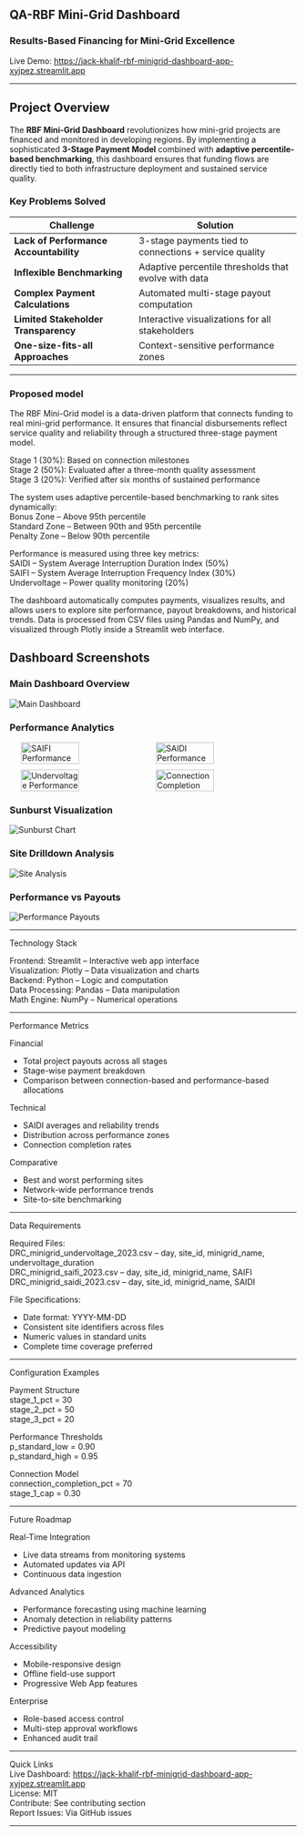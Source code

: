 ##   QA-RBF Mini-Grid Dashboard  
### Results-Based Financing for Mini-Grid Excellence  

Live Demo: https://jack-khalif-rbf-minigrid-dashboard-app-xyjpez.streamlit.app  


---
##  Project Overview

The **RBF Mini-Grid Dashboard** revolutionizes how mini-grid projects are financed and monitored in developing regions. By implementing a sophisticated **3-Stage Payment Model** combined with **adaptive percentile-based benchmarking**, this dashboard ensures that funding flows are directly tied to both infrastructure deployment and sustained service quality.

### Key Problems Solved

| Challenge | Solution |
|-----------|----------|
|  **Lack of Performance Accountability** | 3-stage payments tied to connections + service quality |
|  **Inflexible Benchmarking** | Adaptive percentile thresholds that evolve with data |
| **Complex Payment Calculations** | Automated multi-stage payout computation |
|  **Limited Stakeholder Transparency** | Interactive visualizations for all stakeholders |
|  **One-size-fits-all Approaches** | Context-sensitive performance zones |

---
### **Proposed model**
The RBF Mini-Grid model is a data-driven platform that connects funding to real mini-grid performance. It ensures that financial disbursements reflect service quality and reliability through a structured three-stage payment model.  

Stage 1 (30%): Based on connection milestones  
Stage 2 (50%): Evaluated after a three-month quality assessment  
Stage 3 (20%): Verified after six months of sustained performance  

The system uses adaptive percentile-based benchmarking to rank sites dynamically:  
Bonus Zone – Above 95th percentile  
Standard Zone – Between 90th and 95th percentile  
Penalty Zone – Below 90th percentile  

Performance is measured using three key metrics:  
SAIDI – System Average Interruption Duration Index (50%)  
SAIFI – System Average Interruption Frequency Index (30%)  
Undervoltage – Power quality monitoring (20%)  

The dashboard automatically computes payments, visualizes results, and allows users to explore site performance, payout breakdowns, and historical trends. Data is processed from CSV files using Pandas and NumPy, and visualized through Plotly inside a Streamlit web interface.  

## **Dashboard Screenshots**

###  **Main Dashboard Overview**


![Main Dashboard](images/maindashboard.png)

### **Performance Analytics**

<div style="display: flex; flex-wrap: wrap; justify-content: center; gap: 10px;">
  <img src="images/saifi.png" alt="SAIFI Performance" width="45%">
  <img src="images/saidi.png" alt="SAIDI Performance" width="45%">
  <img src="images/undervoltage.png" alt="Undervoltage Performance" width="45%">
  <img src="images/Connection_Completion.png" alt="Connection Completion" width="45%">
</div>

### **Sunburst Visualization**



![Sunburst Chart](images/sunburst_chart.png)

### **Site Drilldown Analysis**


![Site Analysis](images/site-drilldown.png)

###  **Performance vs Payouts**


![Performance Payouts](images/perfomance_payouts.png)

---

Technology Stack  

Frontend: Streamlit – Interactive web app interface  
Visualization: Plotly – Data visualization and charts  
Backend: Python – Logic and computation  
Data Processing: Pandas – Data manipulation  
Math Engine: NumPy – Numerical operations  

---

Performance Metrics  

Financial  
- Total project payouts across all stages  
- Stage-wise payment breakdown  
- Comparison between connection-based and performance-based allocations  

Technical  
- SAIDI averages and reliability trends  
- Distribution across performance zones  
- Connection completion rates  

Comparative  
- Best and worst performing sites  
- Network-wide performance trends  
- Site-to-site benchmarking  

---

Data Requirements  

Required Files:  
DRC_minigrid_undervoltage_2023.csv – day, site_id, minigrid_name, undervoltage_duration  
DRC_minigrid_saifi_2023.csv – day, site_id, minigrid_name, SAIFI  
DRC_minigrid_saidi_2023.csv – day, site_id, minigrid_name, SAIDI  

File Specifications:  
- Date format: YYYY-MM-DD  
- Consistent site identifiers across files  
- Numeric values in standard units  
- Complete time coverage preferred  

---

Configuration Examples  

Payment Structure  
stage_1_pct = 30  
stage_2_pct = 50  
stage_3_pct = 20  

Performance Thresholds  
p_standard_low = 0.90  
p_standard_high = 0.95  

Connection Model  
connection_completion_pct = 70  
stage_1_cap = 0.30  

---

Future Roadmap  

Real-Time Integration  
- Live data streams from monitoring systems  
- Automated updates via API  
- Continuous data ingestion  

Advanced Analytics  
- Performance forecasting using machine learning  
- Anomaly detection in reliability patterns  
- Predictive payout modeling  

Accessibility  
- Mobile-responsive design  
- Offline field-use support  
- Progressive Web App features  

Enterprise  
- Role-based access control  
- Multi-step approval workflows  
- Enhanced audit trail  

---

Quick Links  
Live Dashboard: https://jack-khalif-rbf-minigrid-dashboard-app-xyjpez.streamlit.app  
License: MIT  
Contribute: See contributing section  
Report Issues: Via GitHub issues  

---
